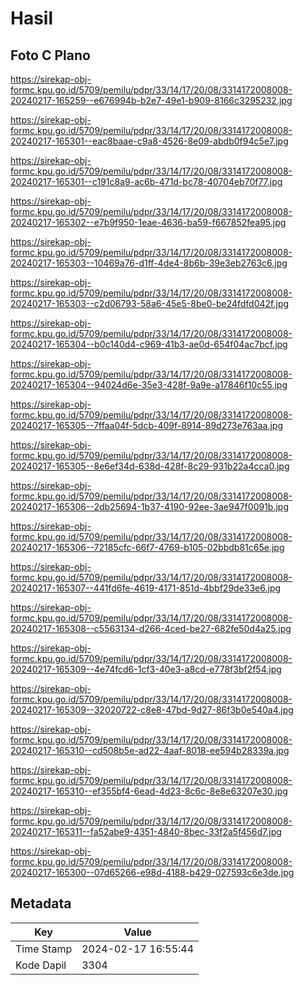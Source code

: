 # Hasil

## Foto C Plano

https://sirekap-obj-formc.kpu.go.id/5709/pemilu/pdpr/33/14/17/20/08/3314172008008-20240217-165259--e676994b-b2e7-49e1-b909-8166c3295232.jpg

https://sirekap-obj-formc.kpu.go.id/5709/pemilu/pdpr/33/14/17/20/08/3314172008008-20240217-165301--eac8baae-c9a8-4526-8e09-abdb0f94c5e7.jpg

https://sirekap-obj-formc.kpu.go.id/5709/pemilu/pdpr/33/14/17/20/08/3314172008008-20240217-165301--c191c8a9-ac6b-471d-bc78-40704eb70f77.jpg

https://sirekap-obj-formc.kpu.go.id/5709/pemilu/pdpr/33/14/17/20/08/3314172008008-20240217-165302--e7b9f950-1eae-4636-ba59-f667852fea95.jpg

https://sirekap-obj-formc.kpu.go.id/5709/pemilu/pdpr/33/14/17/20/08/3314172008008-20240217-165303--10469a76-d1ff-4de4-8b6b-39e3eb2763c6.jpg

https://sirekap-obj-formc.kpu.go.id/5709/pemilu/pdpr/33/14/17/20/08/3314172008008-20240217-165303--c2d06793-58a6-45e5-8be0-be24fdfd042f.jpg

https://sirekap-obj-formc.kpu.go.id/5709/pemilu/pdpr/33/14/17/20/08/3314172008008-20240217-165304--b0c140d4-c969-41b3-ae0d-654f04ac7bcf.jpg

https://sirekap-obj-formc.kpu.go.id/5709/pemilu/pdpr/33/14/17/20/08/3314172008008-20240217-165304--94024d6e-35e3-428f-9a9e-a17846f10c55.jpg

https://sirekap-obj-formc.kpu.go.id/5709/pemilu/pdpr/33/14/17/20/08/3314172008008-20240217-165305--7ffaa04f-5dcb-409f-8914-89d273e763aa.jpg

https://sirekap-obj-formc.kpu.go.id/5709/pemilu/pdpr/33/14/17/20/08/3314172008008-20240217-165305--8e6ef34d-638d-428f-8c29-931b22a4cca0.jpg

https://sirekap-obj-formc.kpu.go.id/5709/pemilu/pdpr/33/14/17/20/08/3314172008008-20240217-165306--2db25694-1b37-4190-92ee-3ae947f0091b.jpg

https://sirekap-obj-formc.kpu.go.id/5709/pemilu/pdpr/33/14/17/20/08/3314172008008-20240217-165306--72185cfc-66f7-4769-b105-02bbdb81c65e.jpg

https://sirekap-obj-formc.kpu.go.id/5709/pemilu/pdpr/33/14/17/20/08/3314172008008-20240217-165307--441fd6fe-4619-4171-851d-4bbf29de33e6.jpg

https://sirekap-obj-formc.kpu.go.id/5709/pemilu/pdpr/33/14/17/20/08/3314172008008-20240217-165308--c5563134-d266-4ced-be27-682fe50d4a25.jpg

https://sirekap-obj-formc.kpu.go.id/5709/pemilu/pdpr/33/14/17/20/08/3314172008008-20240217-165309--4e74fcd6-1cf3-40e3-a8cd-e778f3bf2f54.jpg

https://sirekap-obj-formc.kpu.go.id/5709/pemilu/pdpr/33/14/17/20/08/3314172008008-20240217-165309--32020722-c8e8-47bd-9d27-86f3b0e540a4.jpg

https://sirekap-obj-formc.kpu.go.id/5709/pemilu/pdpr/33/14/17/20/08/3314172008008-20240217-165310--cd508b5e-ad22-4aaf-8018-ee594b28339a.jpg

https://sirekap-obj-formc.kpu.go.id/5709/pemilu/pdpr/33/14/17/20/08/3314172008008-20240217-165310--ef355bf4-6ead-4d23-8c6c-8e8e63207e30.jpg

https://sirekap-obj-formc.kpu.go.id/5709/pemilu/pdpr/33/14/17/20/08/3314172008008-20240217-165311--fa52abe9-4351-4840-8bec-33f2a5f456d7.jpg

https://sirekap-obj-formc.kpu.go.id/5709/pemilu/pdpr/33/14/17/20/08/3314172008008-20240217-165300--07d65266-e98d-4188-b429-027593c6e3de.jpg


## Metadata

| Key        | Value               |
| ---------- | ------------------- |
| Time Stamp | 2024-02-17 16:55:44 |
| Kode Dapil | 3304                |



